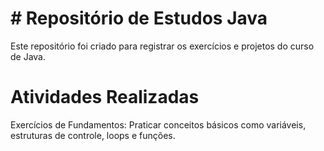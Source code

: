 # # Repositório de Estudos Java

Este repositório foi criado para registrar os exercícios e projetos do curso de Java. 

# Atividades Realizadas

Exercícios de Fundamentos: Praticar conceitos básicos como variáveis, estruturas de controle, loops e funções.
